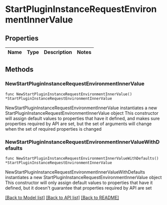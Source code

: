 # StartPluginInstanceRequestEnvironmentInnerValue

## Properties

Name | Type | Description | Notes
------------ | ------------- | ------------- | -------------

## Methods

### NewStartPluginInstanceRequestEnvironmentInnerValue

`func NewStartPluginInstanceRequestEnvironmentInnerValue() *StartPluginInstanceRequestEnvironmentInnerValue`

NewStartPluginInstanceRequestEnvironmentInnerValue instantiates a new StartPluginInstanceRequestEnvironmentInnerValue object
This constructor will assign default values to properties that have it defined,
and makes sure properties required by API are set, but the set of arguments
will change when the set of required properties is changed

### NewStartPluginInstanceRequestEnvironmentInnerValueWithDefaults

`func NewStartPluginInstanceRequestEnvironmentInnerValueWithDefaults() *StartPluginInstanceRequestEnvironmentInnerValue`

NewStartPluginInstanceRequestEnvironmentInnerValueWithDefaults instantiates a new StartPluginInstanceRequestEnvironmentInnerValue object
This constructor will only assign default values to properties that have it defined,
but it doesn't guarantee that properties required by API are set


[[Back to Model list]](../README.md#documentation-for-models) [[Back to API list]](../README.md#documentation-for-api-endpoints) [[Back to README]](../README.md)


